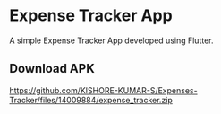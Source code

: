 # Expense Tracker App

A simple Expense Tracker App developed using Flutter.

## Download APK

https://github.com/KISHORE-KUMAR-S/Expenses-Tracker/files/14009884/expense_tracker.zip
